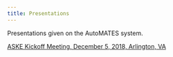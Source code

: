 ```yaml
---
title: Presentations
---
```


Presentations given on the AutoMATES system.

[ASKE Kickoff Meeting, December 5, 2018, Arlington, VA](ASKE_Kickoff_UA_AutoMATES.pdf)

